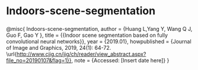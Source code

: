 # Indoors-scene-segmentation

###
@misc{ Indoors-scene-segmentation,
author = {Huang L,Yang Y, Wang Q J, Guo F, Gao Y },
title = {{Indoor scene segmentation based on fully convolutional neural networks}},
year = {2019.01},
howpublished = {Journal of Image and Graphics, 2019, 24(1): 64-72. \url{http://www.cjig.cn/jig/ch/reader/view_abstract.aspx?file_no=20190107&flag=1}},
note = {Accessed: [Insert date here]}
}
